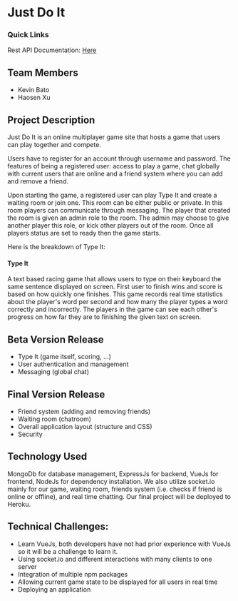 
# Just Do It

### Quick Links

Rest API Documentation: [Here](doc/README.md)

## Team Members

* Kevin Bato
* Haosen Xu

## Project Description

Just Do It is an online multiplayer game site that hosts a game that users can play together and compete.

Users have to register for an account through username and password. The features of being a registered user: access to play a game, chat globally with current users that are online and a friend system where you can add and remove a friend.

Upon starting the game, a registered user can play Type It and create a waiting room or join one. This room can be either public or private. In this room players can communicate through messaging. The player that created the room is given an admin role to the room. The admin may choose to give another player this role, or kick other players out of the room. Once all players status are set to ready then the game starts.

Here is the breakdown of Type It:

#### Type It
A text based racing game that allows users to type on their keyboard the same sentence displayed on screen. First user to finish wins and score is based on how quickly one finishes. This game records real time statistics about the player's word per second and how many the player types a word correctly and incorrectly. The players in the game can see each other's progress on how far they are to finishing the given text on screen. 

## Beta Version Release
* Type It (game itself, scoring, ...)
* User authentication and management
* Messaging (global chat)

## Final Version Release
* Friend system (adding and removing friends)
* Waiting room (chatroom)
* Overall application layout (structure and CSS)
* Security

## Technology Used
MongoDb for database management, ExpressJs for backend, VueJs for frontend, NodeJs for dependency installation. We also utilize socket.io mainly for our game, waiting room, friends system (i.e. checks if friend is online or offline), and real time chatting. Our final project will be deployed to Heroku.

## Technical Challenges:
* Learn VueJs, both developers have not had prior experience with VueJs so it will be a challenge to learn it.
* Using socket.io and different interactions with many clients to one server
* Integration of multiple npm packages
* Allowing current game state to be displayed for all users in real time
* Deploying an application